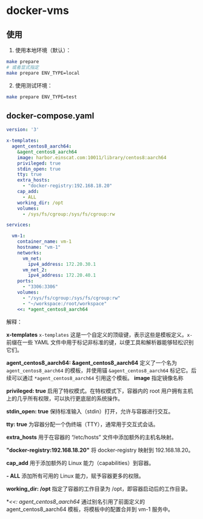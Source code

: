 # docker-vms

## 使用

1. 使用本地环境（默认）：

```bash
make prepare
# 或者显式指定
make prepare ENV_TYPE=local
```

2. 使用测试环境：

```bash
make prepare ENV_TYPE=test
```

## docker-compose.yaml

```yaml
version: '3'

x-templates:
  agent_centos8_aarch64:
    &agent_centos8_aarch64
    image: harbor.einscat.com:10011/library/centos8:aarch64
    privileged: true
    stdin_open: true
    tty: true
    extra_hosts:
      - "docker-registry:192.168.18.20"
    cap_add:
      - ALL
    working_dir: /opt
    volumes:
      - /sys/fs/cgroup:/sys/fs/cgroup:rw

services:

  vm-1:
    container_name: vm-1
    hostname: "vm-1"
    networks:
      vm_net:
        ipv4_address: 172.20.30.1
      vm_net_2:
        ipv4_address: 172.20.40.1
    ports:
      - "3306:3306"
    volumes:
      - "/sys/fs/cgroup:/sys/fs/cgroup:rw"
      - "~/workspace:/root/workspace"
    <<: *agent_centos8_aarch64
```

解释：

**x-templates**
    `x-templates` 这是一个自定义的顶级键，表示这些是模板定义。`x-` 前缀在一些 YAML 文件中用于标记非标准的键，以便工具和解析器能够轻松识别它们。

**agent_centos8_aarch64: &agent_centos8_aarch64**
    定义了一个名为 `agent_centos8_aarch64` 的模板，并使用锚 `&agent_centos8_aarch64` 标记它。后续可以通过 `*agent_centos8_aarch64` 引用这个模板。
**image**
    指定镜像名称

**privileged: true**
    启用了特权模式。在特权模式下，容器内的 root 用户拥有主机上的几乎所有权限，可以执行更底层的系统操作。

**stdin_open: true**
    保持标准输入（stdin）打开，允许与容器进行交互。

**tty: true**
    为容器分配一个伪终端（TTY），通常用于交互式会话。

**extra_hosts**
    用于在容器的 “/etc/hosts” 文件中添加额外的主机名映射。

**"docker-registry:192.168.18.20"**
    将 docker-registry 映射到 192.168.18.20。

**cap_add**
    用于添加额外的 Linux 能力（capabilities）到容器。

**- ALL**
    添加所有可用的 Linux 能力，赋予容器更多的权限。

**working_dir: /opt**
    指定了容器的工作目录为 /opt，即容器启动后的工作目录。

**<<: *agent_centos8_aarch64**
    通过别名引用了前面定义的 agent_centos8_aarch64 模板，将模板中的配置合并到 vm-1 服务中。



